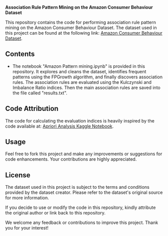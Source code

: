 **Association Rule Pattern Mining on the Amazon Consumer Behaviour Dataset**

This repository contains the code for performing association rule pattern mining on the Amazon Consumer Behaviour Dataset. The dataset used in this project can be found at the following link: [Amazon Consumer Behaviour Dataset](https://www.kaggle.com/datasets/swathiunnikrishnan/amazon-consumer-behaviour-dataset).

## Contents
- The notebook "Amazon Pattern mining.ipynb" is provided in this repository. It explores and cleans the dataset, identifies frequent patterns using the FPGrowth algorithm, and finally discovers association rules. The association rules are evaluated using the Kulczynski and Imbalance Ratio indices.
Then the main association rules are saved into the file called "results.txt".

## Code Attribution
The code for calculating the evaluation indices is heavily inspired by the code available at: [Apriori Analysis Kaggle Notebook](https://www.kaggle.com/code/anotherbadcode/apriori-analysis/notebook).

## Usage
Feel free to fork this project and make any improvements or suggestions for code enhancements. Your contributions are highly appreciated.

## License
The dataset used in this project is subject to the terms and conditions provided by the dataset creator. Please refer to the dataset's original source for more information.

If you decide to use or modify the code in this repository, kindly attribute the original author or link back to this repository.

We welcome any feedback or contributions to improve this project. Thank you for your interest!
